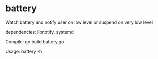 battery
=======

Watch battery and notify user on low level or suspend on very low level

dependencies: libnotify, systemd

Compile: go build battery.go

Usage: battery -h